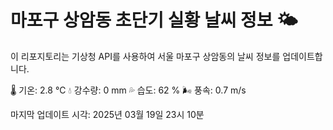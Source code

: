 
# 마포구 상암동 초단기 실황 날씨 정보 🌤️

이 리포지토리는 기상청 API를 사용하여 서울 마포구 상암동의 날씨 정보를 업데이트합니다. 

🌡️ 기온: 2.8 ℃
💧 강수량: 0 mm
💦 습도: 62 %
🌬️ 풍속: 0.7 m/s

마지막 업데이트 시각: 2025년 03월 19일 23시 10분    

